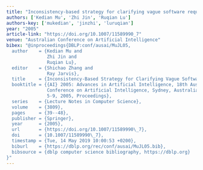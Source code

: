 ```yaml
---
title: "Inconsistency-based strategy for clarifying vague software requirements"
authors: ['Kedian Mu', 'Zhi Jin', 'Ruqian Lu']
authors-key: ['mukedian', 'jinzhi', 'luruqian']
year: "2005"
article-link: "https://doi.org/10.1007/11589990_7"
venue: "Australian Conference on Artificial Intelligence"
bibex: "@inproceedings{DBLP:conf/ausai/MuJL05,
  author    = {Kedian Mu and
               Zhi Jin and
               Ruqian Lu},
  editor    = {Shichao Zhang and
               Ray Jarvis},
  title     = {Inconsistency-Based Strategy for Clarifying Vague Software Requirements},
  booktitle = {{AI} 2005: Advances in Artificial Intelligence, 18th Australian Joint
               Conference on Artificial Intelligence, Sydney, Australia, December
               5-9, 2005, Proceedings},
  series    = {Lecture Notes in Computer Science},
  volume    = {3809},
  pages     = {39--48},
  publisher = {Springer},
  year      = {2005},
  url       = {https://doi.org/10.1007/11589990\_7},
  doi       = {10.1007/11589990\_7},
  timestamp = {Tue, 14 May 2019 10:00:53 +0200},
  biburl    = {https://dblp.org/rec/conf/ausai/MuJL05.bib},
  bibsource = {dblp computer science bibliography, https://dblp.org}
}"
---
```

